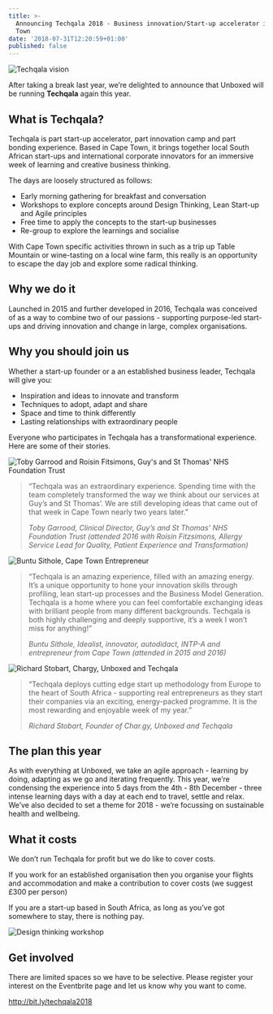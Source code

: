 ```yaml
---
title: >-
  Announcing Techqala 2018 - Business innovation/Start-up accelerator in Cape
  Town
date: '2018-07-31T12:20:59+01:00'
published: false
---
```

![Techqala vision](/assets/images/uploads/techqala-vision.jpg)

After taking a break last year, we’re delighted to announce that Unboxed will be running **Techqala** again this year.

## What is Techqala?

Techqala is part start-up accelerator, part innovation camp and part bonding experience. Based in Cape Town, it brings together local South African start-ups and international corporate innovators for an immersive week of learning and creative business thinking.

The days are loosely structured as follows:

* Early morning gathering for breakfast and conversation
* Workshops to explore concepts around Design Thinking, Lean Start-up and Agile principles
* Free time to apply the concepts to the start-up businesses
* Re-group to explore the learnings and socialise

With Cape Town specific activities thrown in such as a trip up Table Mountain or wine-tasting on a local wine farm, this really is an opportunity to escape the day job and explore some radical thinking.

## Why we do it

Launched in 2015 and further developed in 2016, Techqala was conceived of as a way to combine two of our passions - supporting purpose-led start-ups and driving innovation and change in large, complex organisations.

## Why you should join us

Whether a start-up founder or a an established  business leader, Techqala will give you:

* Inspiration and ideas to innovate and transform
* Techniques to adopt, adapt and share
* Space and time to think differently
* Lasting relationships with extraordinary people

Everyone who participates in Techqala has a transformational experience. Here are some of their stories.

![Toby Garrood and Roisin Fitsimons, Guy's and St Thomas' NHS Foundation Trust](/assets/images/uploads/toby-garrood-roisin-fitzsimons.jpg)

> “Techqala was an extraordinary experience. Spending time with the team completely transformed the way we think about our services at Guy’s and St Thomas’. We are still developing ideas that came out of that week in Cape Town nearly two years later.”
>
> _Toby Garrood, Clinical Director, Guy’s and St Thomas’ NHS Foundation Trust (attended 2016 with Roisin Fitzsimons, Allergy Service Lead for Quality, Patient Experience and Transformation)_

![Buntu Sithole, Cape Town Entrepreneur](/assets/images/uploads/buntu-sithu.jpg)

> “Techqala is an amazing experience, filled with an amazing energy. It’s a unique opportunity to hone your innovation skills through profiling, lean start-up processes and the Business Model Generation. Techqala is a home where you can feel comfortable exchanging ideas with brilliant people from many different backgrounds. Techqala is both highly challenging and deeply supportive, it’s a week I won’t miss for anything!”
>
> _Buntu Sithole, Idealist, innovator, autodidact, INTP-A and entrepreneur from Cape Town (attended in 2015 and 2016)_

![Richard Stobart, Chargy, Unboxed and Techqala](/assets/images/uploads/richard-stobart.jpg)

> “Techqala deploys cutting edge start up methodology from Europe to the heart of South Africa - supporting real entrepreneurs as they start their companies via an exciting, energy-packed programme. It is the most rewarding and enjoyable week of my year.”
>
> _Richard Stobart, Founder of Char.gy, Unboxed and Techqala_

## The plan this year

As with everything at Unboxed, we take an agile approach - learning by doing, adapting as we go and iterating frequently. This year, we’re condensing the experience into 5 days from the 4th - 8th December - three intense learning days with a day at each end to travel, settle and relax. We’ve also decided to set a theme for 2018 - we’re focussing on sustainable health and wellbeing.

## What it costs

We don’t run Techqala for profit but we do like to cover costs.

If you work for an established organisation then you organise your flights and accommodation and make a contribution to cover costs (we suggest £300 per person)

If you are a start-up based in South Africa, as long as you’ve got somewhere to stay, there is nothing pay.

![Design thinking workshop](/assets/images/uploads/techqala-session.jpg)

## Get involved

There are limited spaces so we have to be selective. Please register your interest on the Eventbrite page and let us know why you want to come.

<http://bit.ly/techqala2018>
